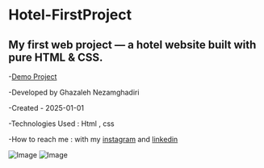 # Hotel-FirstProject

## My first web project — a hotel website built with pure HTML & CSS.


-[Demo Project](https://ghazalehnezamghadiri.github.io/HOTEL/project2.html)

-Developed by Ghazaleh Nezamghadiri

-Created - 2025-01-01

-Technologies Used : Html , css

-How to reach me : with my [instagram](https://www.instagram.com/ghazale.ghadiri/?hl=en) and  [linkedin](https://www.linkedin.com/in/ghazaleh-nezamghadiri-06b626302/)


![Image](https://github.com/user-attachments/assets/93ef05fc-5406-4f15-9181-1cb04d7eae1d)
![Image](https://github.com/user-attachments/assets/a8dcb90b-9c50-4a3d-8169-0b2dbf9df5c0)
